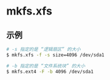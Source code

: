 # mkfs.xfs

## 示例

```sh
# -s 指定的是 “逻辑扇区” 的大小
$ mkfs.xfs -f -s size=4096 /dev/sda1

# -b 指定的是 “文件系统块” 的大小
$ mkfs.ext4 -F -b 4096 /dev/sda1
```
